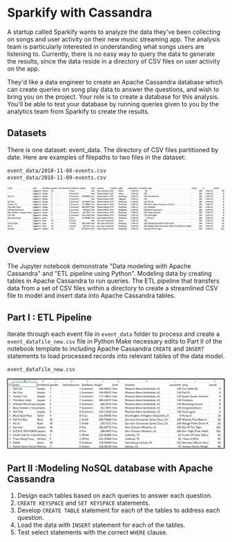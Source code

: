 # Sparkify with Cassandra
A startup called Sparkify wants to analyze the data they've been collecting on songs and user activity on their new music streaming app. The analysis team is particularly interested in understanding what songs users are listening to. Currently, there is no easy way to query the data to generate the results, since the data reside in a directory of CSV files on user activity on the app.

They'd like a data engineer to create an Apache Cassandra database which can create queries on song play data to answer the questions, and wish to bring you on the project. Your role is to create a database for this analysis. You'll be able to test your database by running queries given to you by the analytics team from Sparkify to create the results.

## Datasets

There is one dataset: event_data. The directory of CSV files partitioned by date. Here are examples of filepaths to two files in the dataset:
```
event_data/2018-11-08-events.csv
event_data/2018-11-09-events.csv
```
![alt text](images/event_data.png "Event data")


## Overview
The Jupyter notebook demonstrate "Data modeling with Apache Cassandra" and "ETL pipeline using Python". Modeling data by creating tables in Apache Cassandra to run queries. The ETL pipeline that transfers data from a set of CSV files within a directory to create a streamlined CSV file to model and insert data into Apache Cassandra tables.

## Part I : ETL Pipeline
Iterate through each event file in `event_data` folder to process and create a `event_datafile_new.csv` file in Python
Make necessary edits to Part II of the notebook template to including Apache Cassandra `CREATE` and `INSERT` statements to load processed records into relevant tables of the data model.

```
event_datafile_new.csv
```
![alt text](images/event_data_new.png "Event data new")

## Part II :Modeling NoSQL database with Apache Cassandra
1. Design each tables based on each queries to answer each question. 
2. `CREATE KEYSPACE` and `SET KEYSPACE` statements.
3. Develop `CREATE TABLE` statement for each of the tables to address each question.
4. Load the data with `INSERT` statement for each of the tables.
5. Test select statements with the correct `WHERE` clause.




